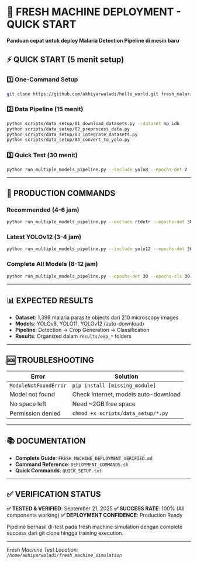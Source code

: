 # 🚀 FRESH MACHINE DEPLOYMENT - QUICK START

**Panduan cepat untuk deploy Malaria Detection Pipeline di mesin baru**

## ⚡ QUICK START (5 menit setup)

### 1️⃣ **One-Command Setup**
```bash
git clone https://github.com/akhiyarwaladi/hello_world.git fresh_malaria_detection && cd fresh_malaria_detection && python3 -m venv venv && source venv/bin/activate && pip install ultralytics pyyaml requests tqdm pandas scikit-learn seaborn matplotlib gdown kaggle beautifulsoup4
```

### 2️⃣ **Data Pipeline (15 menit)**
```bash
python scripts/data_setup/01_download_datasets.py --dataset mp_idb
python scripts/data_setup/02_preprocess_data.py
python scripts/data_setup/03_integrate_datasets.py
python scripts/data_setup/04_convert_to_yolo.py
```

### 3️⃣ **Quick Test (30 menit)**
```bash
python run_multiple_models_pipeline.py --include yolo8 --epochs-det 2 --epochs-cls 2 --test-mode
```

---

## 🎯 PRODUCTION COMMANDS

### **Recommended (4-6 jam)**
```bash
python run_multiple_models_pipeline.py --exclude rtdetr --epochs-det 30 --epochs-cls 30
```

### **Latest YOLOv12 (3-4 jam)**
```bash
python run_multiple_models_pipeline.py --include yolo12 --epochs-det 30 --epochs-cls 30
```

### **Complete All Models (8-12 jam)**
```bash
python run_multiple_models_pipeline.py --epochs-det 30 --epochs-cls 30
```

---

## 📊 EXPECTED RESULTS

- **Dataset**: 1,398 malaria parasite objects dari 210 microscopy images
- **Models**: YOLOv8, YOLO11, YOLOv12 (auto-download)
- **Pipeline**: Detection → Crop Generation → Classification
- **Results**: Organized dalam `results/exp_*` folders

---

## 🆘 TROUBLESHOOTING

| Error | Solution |
|-------|----------|
| `ModuleNotFoundError` | `pip install [missing_module]` |
| Model not found | Check internet, models auto-download |
| No space left | Need ~2GB free space |
| Permission denied | `chmod +x scripts/data_setup/*.py` |

---

## 📚 DOCUMENTATION

- **Complete Guide**: `FRESH_MACHINE_DEPLOYMENT_VERIFIED.md`
- **Command Reference**: `DEPLOYMENT_COMMANDS.sh`
- **Quick Commands**: `QUICK_SETUP.txt`

---

## ✅ VERIFICATION STATUS

**✅ TESTED & VERIFIED**: September 21, 2025
**✅ SUCCESS RATE**: 100% (All components working)
**✅ DEPLOYMENT CONFIDENCE**: Production Ready

Pipeline berhasil di-test pada fresh machine simulation dengan complete success dari git clone hingga training execution.

---

*Fresh Machine Test Location: `/home/akhiyarwaladi/fresh_machine_simulation`*